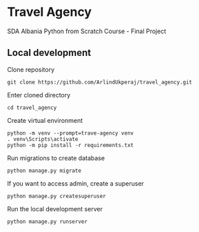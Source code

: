 # Travel Agency

SDA Albania Python from Scratch Course - Final Project

## Local development

Clone repository

```
git clone https://github.com/ArlindUkperaj/travel_agency.git
```

Enter cloned directory

```
cd travel_agency
```

Create virtual environment

```
python -m venv --prompt=trave-agency venv
. venv\Scripts\activate
python -m pip install -r requirements.txt
```

Run migrations to create database

```
python manage.py migrate
```

If you want to access admin, create a superuser

```
python manage.py createsuperuser
```

Run the local development server

```
python manage.py runserver
```